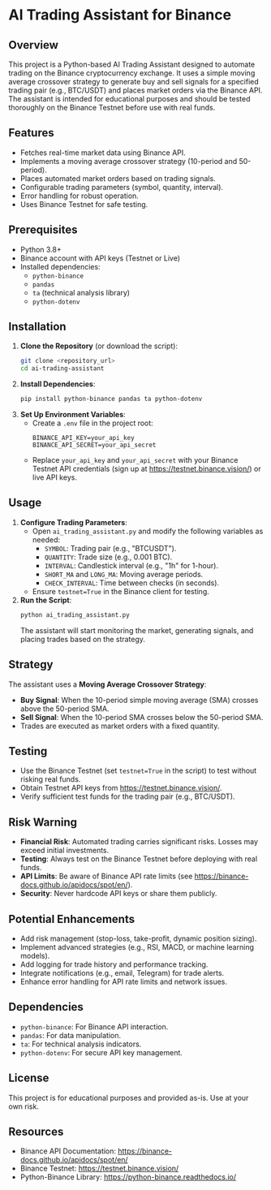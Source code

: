 # AI Trading Assistant for Binance

## Overview
This project is a Python-based AI Trading Assistant designed to automate trading on the Binance cryptocurrency exchange. It uses a simple moving average crossover strategy to generate buy and sell signals for a specified trading pair (e.g., BTC/USDT) and places market orders via the Binance API. The assistant is intended for educational purposes and should be tested thoroughly on the Binance Testnet before use with real funds.

## Features
- Fetches real-time market data using Binance API.
- Implements a moving average crossover strategy (10-period and 50-period).
- Places automated market orders based on trading signals.
- Configurable trading parameters (symbol, quantity, interval).
- Error handling for robust operation.
- Uses Binance Testnet for safe testing.

## Prerequisites
- Python 3.8+
- Binance account with API keys (Testnet or Live)
- Installed dependencies:
  - `python-binance`
  - `pandas`
  - `ta` (technical analysis library)
  - `python-dotenv`

## Installation
1. **Clone the Repository** (or download the script):
   ```bash
   git clone <repository_url>
   cd ai-trading-assistant
   ```
2. **Install Dependencies**:
   ```bash
   pip install python-binance pandas ta python-dotenv
   ```
3. **Set Up Environment Variables**:
   - Create a `.env` file in the project root:
     ```plaintext
     BINANCE_API_KEY=your_api_key
     BINANCE_API_SECRET=your_api_secret
     ```
   - Replace `your_api_key` and `your_api_secret` with your Binance Testnet API credentials (sign up at https://testnet.binance.vision/) or live API keys.

## Usage
1. **Configure Trading Parameters**:
   - Open `ai_trading_assistant.py` and modify the following variables as needed:
     - `SYMBOL`: Trading pair (e.g., "BTCUSDT").
     - `QUANTITY`: Trade size (e.g., 0.001 BTC).
     - `INTERVAL`: Candlestick interval (e.g., "1h" for 1-hour).
     - `SHORT_MA` and `LONG_MA`: Moving average periods.
     - `CHECK_INTERVAL`: Time between checks (in seconds).
   - Ensure `testnet=True` in the Binance client for testing.
2. **Run the Script**:
   ```bash
   python ai_trading_assistant.py
   ```
   The assistant will start monitoring the market, generating signals, and placing trades based on the strategy.

## Strategy
The assistant uses a **Moving Average Crossover Strategy**:
- **Buy Signal**: When the 10-period simple moving average (SMA) crosses above the 50-period SMA.
- **Sell Signal**: When the 10-period SMA crosses below the 50-period SMA.
- Trades are executed as market orders with a fixed quantity.

## Testing
- Use the Binance Testnet (set `testnet=True` in the script) to test without risking real funds.
- Obtain Testnet API keys from https://testnet.binance.vision/.
- Verify sufficient test funds for the trading pair (e.g., BTC/USDT).

## Risk Warning
- **Financial Risk**: Automated trading carries significant risks. Losses may exceed initial investments.
- **Testing**: Always test on the Binance Testnet before deploying with real funds.
- **API Limits**: Be aware of Binance API rate limits (see https://binance-docs.github.io/apidocs/spot/en/).
- **Security**: Never hardcode API keys or share them publicly.

## Potential Enhancements
- Add risk management (stop-loss, take-profit, dynamic position sizing).
- Implement advanced strategies (e.g., RSI, MACD, or machine learning models).
- Add logging for trade history and performance tracking.
- Integrate notifications (e.g., email, Telegram) for trade alerts.
- Enhance error handling for API rate limits and network issues.

## Dependencies
- `python-binance`: For Binance API interaction.
- `pandas`: For data manipulation.
- `ta`: For technical analysis indicators.
- `python-dotenv`: For secure API key management.

## License
This project is for educational purposes and provided as-is. Use at your own risk.

## Resources
- Binance API Documentation: https://binance-docs.github.io/apidocs/spot/en/
- Binance Testnet: https://testnet.binance.vision/
- Python-Binance Library: https://python-binance.readthedocs.io/